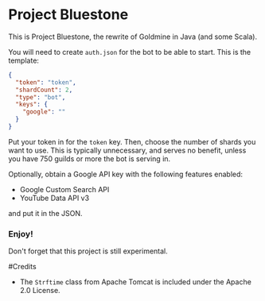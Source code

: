 # Project Bluestone

This is Project Bluestone, the rewrite of Goldmine in Java (and some Scala).

You will need to create `auth.json` for the bot to be able to start.
This is the template:
```json
{
  "token": "token",
  "shardCount": 2,
  "type": "bot",
  "keys": {
    "google": ""
  }
}
```
Put your token in for the `token` key.
Then, choose the number of shards you want to use.
This is typically unnecessary, and serves no benefit,
unless you have 750 guilds or more the bot is serving in.

Optionally, obtain a Google API key with the following features enabled:
 - Google Custom Search API
 - YouTube Data API v3

and put it in the JSON.

### Enjoy!
Don't forget that this project is still experimental.

#Credits
 - The `Strftime` class from Apache Tomcat is included under the Apache 2.0 License.